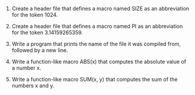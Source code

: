 1) Create a header file that defines a macro named SIZE as an abbreviation for the token 1024.

2) Create a header file that defines a macro named PI as an abbreviation for the token 3.14159265359.

3) Write a program that prints the name of the file it was compiled from, followed by a new line.

4) Write a function-like macro ABS(x) that computes the absolute value of a number x.

5) Write a function-like macro SUM(x, y) that computes the sum of the numbers x and y.
